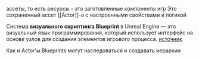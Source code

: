 ассеты, то есть ресурсы - это заготовленные компоненты игр
Это сохраненный ассет [[Actor]]-а с настроенными свойствами и логикой  

Система **визуального скриптинга Blueprint** в Unreal Engine — это визуальный язык программирования, который использует интерфейс на основе узлов для создания элементов игрового процесса. [источник](https://dev.epicgames.com/documentation/en-us/unreal-engine/introduction-to-blueprints-visual-scripting-in-unreal-engine)

Как и Actor’ы Blueprints могут наследоваться и создавать иерархии